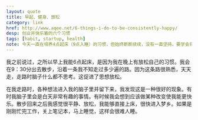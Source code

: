 ```yaml
---
layout: quote
title: 早起、健身、放松
category: link
href: http://www.aqee.net/6-things-i-do-to-be-consistently-happy/
desp: 创业并快乐着的六个习惯
tags: [habit, startup, health]
note: 今天一直在培养4点起床（9点入睡）的习惯，但始终断断续续，没有一直坚持。要学会将身体/心理调整到和谐/共鸣的节奏。
---
```


我之前说过，之所以早上我能6点起床，是因为我在晚上有放松自己的习惯。我会在9：30分出去散步，沿着一条我不知走过多少遍的路。因为这条路很熟悉，天天走，走路时脑子什么都不思考。这促进了思想放松。

在我走路时，各种想法进入我的脑子里并留下来，我发现这是一种很好的现象。有时我脑子里会是白天非常有趣的事情。有时候我会想到应该做某种改变使我能更快乐。散步回来之后我感觉很平静、放松，我能够直接上床，很快进入梦乡。如果是刚刚忙完工作，关上笔记本，马上睡觉，这样会很难人睡。



